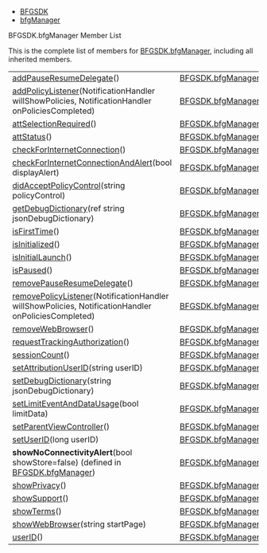   - [BFGSDK](namespace_b_f_g_s_d_k.html)
  - [bfgManager](class_b_f_g_s_d_k_1_1bfg_manager.html)

BFGSDK.bfgManager Member List

This is the complete list of members for
[BFGSDK.bfgManager](class_b_f_g_s_d_k_1_1bfg_manager.html), including
all inherited members.

|                                                                                                                                                                                |                                                            |              |
| ------------------------------------------------------------------------------------------------------------------------------------------------------------------------------ | ---------------------------------------------------------- | ------------ |
| [addPauseResumeDelegate](class_b_f_g_s_d_k_1_1bfg_manager.html#ab4ad94c141d07abd69dfa4e198260972)()                                                                            | [BFGSDK.bfgManager](class_b_f_g_s_d_k_1_1bfg_manager.html) | inlinestatic |
| [addPolicyListener](class_b_f_g_s_d_k_1_1bfg_manager.html#ac34f16215683f9bfa903b3c685d46830)(NotificationHandler willShowPolicies, NotificationHandler onPoliciesCompleted)    | [BFGSDK.bfgManager](class_b_f_g_s_d_k_1_1bfg_manager.html) | inlinestatic |
| [attSelectionRequired](class_b_f_g_s_d_k_1_1bfg_manager.html#af736c8162c1228db14aefe380ff4b543)()                                                                              | [BFGSDK.bfgManager](class_b_f_g_s_d_k_1_1bfg_manager.html) | inlinestatic |
| [attStatus](class_b_f_g_s_d_k_1_1bfg_manager.html#a66128e6602d3f68da93920a3426ed962)()                                                                                         | [BFGSDK.bfgManager](class_b_f_g_s_d_k_1_1bfg_manager.html) | inlinestatic |
| [checkForInternetConnection](class_b_f_g_s_d_k_1_1bfg_manager.html#ab6d579c7522429ca46e8ed36a46a3732)()                                                                        | [BFGSDK.bfgManager](class_b_f_g_s_d_k_1_1bfg_manager.html) | inlinestatic |
| [checkForInternetConnectionAndAlert](class_b_f_g_s_d_k_1_1bfg_manager.html#a154a2d730386edbccc24edce0aca663c)(bool displayAlert)                                               | [BFGSDK.bfgManager](class_b_f_g_s_d_k_1_1bfg_manager.html) | inlinestatic |
| [didAcceptPolicyControl](class_b_f_g_s_d_k_1_1bfg_manager.html#a2717b8bb605b4f90adcda0ca4ed569a3)(string policyControl)                                                        | [BFGSDK.bfgManager](class_b_f_g_s_d_k_1_1bfg_manager.html) | inlinestatic |
| [getDebugDictionary](class_b_f_g_s_d_k_1_1bfg_manager.html#a9376c0be79984e36363ce2313f6ebb26)(ref string jsonDebugDictionary)                                                  | [BFGSDK.bfgManager](class_b_f_g_s_d_k_1_1bfg_manager.html) | inlinestatic |
| [isFirstTime](class_b_f_g_s_d_k_1_1bfg_manager.html#aef9336c51169bddbae541b3ed1234902)()                                                                                       | [BFGSDK.bfgManager](class_b_f_g_s_d_k_1_1bfg_manager.html) | inlinestatic |
| [isInitialized](class_b_f_g_s_d_k_1_1bfg_manager.html#ae383683807e8d3f3ce572af3cbd2886c)()                                                                                     | [BFGSDK.bfgManager](class_b_f_g_s_d_k_1_1bfg_manager.html) | inlinestatic |
| [isInitialLaunch](class_b_f_g_s_d_k_1_1bfg_manager.html#a20d748da5dd7e80cb0e8da56a52a4329)()                                                                                   | [BFGSDK.bfgManager](class_b_f_g_s_d_k_1_1bfg_manager.html) | inlinestatic |
| [isPaused](class_b_f_g_s_d_k_1_1bfg_manager.html#a17bd467a794dd7a644c25fb38f944158)()                                                                                          | [BFGSDK.bfgManager](class_b_f_g_s_d_k_1_1bfg_manager.html) | inlinestatic |
| [removePauseResumeDelegate](class_b_f_g_s_d_k_1_1bfg_manager.html#a14714b6addbbbe8753378e847f9a93c7)()                                                                         | [BFGSDK.bfgManager](class_b_f_g_s_d_k_1_1bfg_manager.html) | inlinestatic |
| [removePolicyListener](class_b_f_g_s_d_k_1_1bfg_manager.html#a79a3c407298bfa2df617ba165e6ad0e9)(NotificationHandler willShowPolicies, NotificationHandler onPoliciesCompleted) | [BFGSDK.bfgManager](class_b_f_g_s_d_k_1_1bfg_manager.html) | inlinestatic |
| [removeWebBrowser](class_b_f_g_s_d_k_1_1bfg_manager.html#a8593579cef40c32370063fca0bcdfda7)()                                                                                  | [BFGSDK.bfgManager](class_b_f_g_s_d_k_1_1bfg_manager.html) | inlinestatic |
| [requestTrackingAuthorization](class_b_f_g_s_d_k_1_1bfg_manager.html#aec03e56333e6513b3bba18897bae187c)()                                                                      | [BFGSDK.bfgManager](class_b_f_g_s_d_k_1_1bfg_manager.html) | inlinestatic |
| [sessionCount](class_b_f_g_s_d_k_1_1bfg_manager.html#a3e05aba4870763b5d7bbb615db95624b)()                                                                                      | [BFGSDK.bfgManager](class_b_f_g_s_d_k_1_1bfg_manager.html) | inlinestatic |
| [setAttributionUserID](class_b_f_g_s_d_k_1_1bfg_manager.html#a5763138d374fe71cc40d4a542f983fb3)(string userID)                                                                 | [BFGSDK.bfgManager](class_b_f_g_s_d_k_1_1bfg_manager.html) | inlinestatic |
| [setDebugDictionary](class_b_f_g_s_d_k_1_1bfg_manager.html#aae89b95ebf41582f62f7cbd5a981bf0a)(string jsonDebugDictionary)                                                      | [BFGSDK.bfgManager](class_b_f_g_s_d_k_1_1bfg_manager.html) | inlinestatic |
| [setLimitEventAndDataUsage](class_b_f_g_s_d_k_1_1bfg_manager.html#a716799ad435ee107d0737a0624e1a092)(bool limitData)                                                           | [BFGSDK.bfgManager](class_b_f_g_s_d_k_1_1bfg_manager.html) | inlinestatic |
| [setParentViewController](class_b_f_g_s_d_k_1_1bfg_manager.html#a545ff1aad1cee26b3855c9517dba8638)()                                                                           | [BFGSDK.bfgManager](class_b_f_g_s_d_k_1_1bfg_manager.html) | inlinestatic |
| [setUserID](class_b_f_g_s_d_k_1_1bfg_manager.html#a3e6b1c7d84d5e0cc742b5f6251908dd1)(long userID)                                                                              | [BFGSDK.bfgManager](class_b_f_g_s_d_k_1_1bfg_manager.html) | inlinestatic |
| **showNoConnectivityAlert**(bool showStore=false) (defined in [BFGSDK.bfgManager](class_b_f_g_s_d_k_1_1bfg_manager.html))                                                      | [BFGSDK.bfgManager](class_b_f_g_s_d_k_1_1bfg_manager.html) | inlinestatic |
| [showPrivacy](class_b_f_g_s_d_k_1_1bfg_manager.html#aea6914f6b349aa354502f9599e70aff5)()                                                                                       | [BFGSDK.bfgManager](class_b_f_g_s_d_k_1_1bfg_manager.html) | inlinestatic |
| [showSupport](class_b_f_g_s_d_k_1_1bfg_manager.html#ae30496e6a4b35885ffcb67b32ba8cb39)()                                                                                       | [BFGSDK.bfgManager](class_b_f_g_s_d_k_1_1bfg_manager.html) | inlinestatic |
| [showTerms](class_b_f_g_s_d_k_1_1bfg_manager.html#ac9a5b31bf2a780151a3d60da0a5378f9)()                                                                                         | [BFGSDK.bfgManager](class_b_f_g_s_d_k_1_1bfg_manager.html) | inlinestatic |
| [showWebBrowser](class_b_f_g_s_d_k_1_1bfg_manager.html#abdaf9376fec1ea61c9087deb31caa107)(string startPage)                                                                    | [BFGSDK.bfgManager](class_b_f_g_s_d_k_1_1bfg_manager.html) | inlinestatic |
| [userID](class_b_f_g_s_d_k_1_1bfg_manager.html#ac265d3ef9ffff115d436aa6072f74b7c)()                                                                                            | [BFGSDK.bfgManager](class_b_f_g_s_d_k_1_1bfg_manager.html) | inlinestatic |
